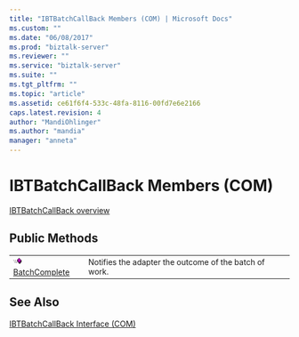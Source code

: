 ```yaml
---
title: "IBTBatchCallBack Members (COM) | Microsoft Docs"
ms.custom: ""
ms.date: "06/08/2017"
ms.prod: "biztalk-server"
ms.reviewer: ""
ms.service: "biztalk-server"
ms.suite: ""
ms.tgt_pltfrm: ""
ms.topic: "article"
ms.assetid: ce61f6f4-533c-48fa-8116-00fd7e6e2166
caps.latest.revision: 4
author: "MandiOhlinger"
ms.author: "mandia"
manager: "anneta"
---
```

# IBTBatchCallBack Members (COM)
[IBTBatchCallBack overview](../core/ibtbatchcallback-interface-com.md)  
  
## Public Methods  
  
|||  
|-|-|  
|![](../core/media/pubmethod.gif "pubmethod") [BatchComplete](../core/ibtbatchcallback-batchcomplete-method-com.md)|Notifies the adapter the outcome of the batch of work.|  
  
## See Also  
 [IBTBatchCallBack Interface (COM)](../core/ibtbatchcallback-interface-com.md)